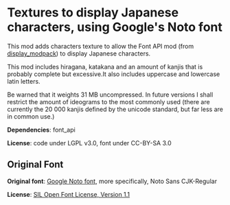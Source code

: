 # Textures to display Japanese characters, using Google's Noto font

This mod adds characters texture to allow the Font API mod (from [display_modpack](https://github.com/pyrollo/display_modpack)) to display Japanese characters.

This mod includes hiragana, katakana and an amount of kanjis that is probably complete but excessive.It also includes uppercase and lowercase latin letters.

Be warned that it weights 31 MB uncompressed. In future versions I shall restrict the amount of ideograms to the most commonly used (there are currently the 20 000 kanjis defined by the unicode standard, but far less are in common use.)

**Dependencies**: font_api

**License**: code under LGPL v3.0, font under CC-BY-SA 3.0

## Original Font

**Original font**: [Google Noto font](https://www.google.com/get/noto/), more specifically, Noto Sans CJK-Regular

**License**: [SIL Open Font License, Version 1.1](http://scripts.sil.org/cms/scripts/page.php?site_id=nrsi&id=OFL)